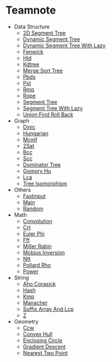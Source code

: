 # Teamnote

-  Data Structure
    -  [2D Segment Tree](src/data_structure/2d_segment_tree.cpp)
    -  [Dynamic Segment Tree](src/data_structure/dynamic_segment_tree.cpp)
    -  [Dynamic Segment Tree With Lazy](src/data_structure/dynamic_segment_tree_with_lazy.cpp)
    -  [Fenwick](src/data_structure/fenwick.cpp)
    -  [Hld](src/data_structure/hld.cpp)
    -  [Kdtree](src/data_structure/kdtree.cpp)
    -  [Merge Sort Tree](src/data_structure/merge_sort_tree.cpp)
    -  [Pbds](src/data_structure/pbds.cpp)
    -  [Pst](src/data_structure/pst.cpp)
    -  [Rmq](src/data_structure/rmq.cpp)
    -  [Rope](src/data_structure/rope.cpp)
    -  [Segment Tree](src/data_structure/segment_tree.cpp)
    -  [Segment Tree With Lazy](src/data_structure/segment_tree_with_lazy.cpp)
    -  [Union Find Roll Back](src/data_structure/union_find_roll_back.cpp)
-  Graph
    -  [Dinic](src/graph/flow/dinic.cpp)
    -  [Hungarian](src/graph/flow/hungarian.cpp)
    -  [Mcmf](src/graph/flow/mcmf.cpp)
    -  [2Sat](src/graph/others/2sat.cpp)
    -  [Bcc](src/graph/others/bcc.cpp)
    -  [Scc](src/graph/others/scc.cpp)
    -  [Dominator Tree](src/graph/tree/dominator_tree.cpp)
    -  [Gomory Hu](src/graph/tree/gomory_hu.cpp)
    -  [Lca](src/graph/tree/lca.cpp)
    -  [Tree Isomorphism](src/graph/tree/tree_isomorphism.cpp)
-  Others
    -  [Fastinput](src/others/fastinput.cpp)
    -  [Main](src/others/main.cpp)
    -  [Random](src/others/random.cpp)
-  Math
    -  [Convolution](src/math/convolution.cpp)
    -  [Crt](src/math/crt.cpp)
    -  [Euler Phi](src/math/euler_phi.cpp)
    -  [Fft](src/math/fft.cpp)
    -  [Miller Rabin](src/math/miller_rabin.cpp)
    -  [Mobius Inversion](src/math/mobius_inversion.cpp)
    -  [Ntt](src/math/ntt.cpp)
    -  [Pollard Rho](src/math/pollard_rho.cpp)
    -  [Power](src/math/power.cpp)
-  String
    -  [Aho Corasick](src/string/aho_corasick.cpp)
    -  [Hash](src/string/hash.cpp)
    -  [Kmp](src/string/kmp.cpp)
    -  [Manacher](src/string/manacher.cpp)
    -  [Suffix Array And Lcp](src/string/suffix_array_and_lcp.cpp)
    -  [Z](src/string/z.cpp)
-  Geometry
    -  [Ccw](src/geometry/ccw.cpp)
    -  [Convex Hull](src/geometry/convex_hull.cpp)
    -  [Enclosing Circle](src/geometry/enclosing_circle.cpp)
    -  [Gradient Descent](src/geometry/gradient_descent.cpp)
    -  [Nearest Two Point](src/geometry/nearest_two_point.cpp)